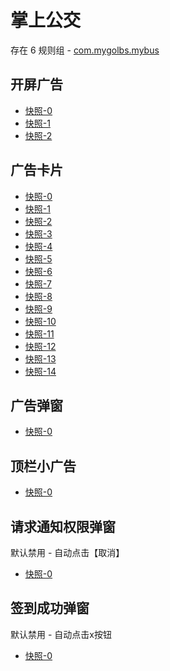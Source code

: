 # 掌上公交

存在 6 规则组 - [com.mygolbs.mybus](/src/apps/com.mygolbs.mybus.ts)

## 开屏广告

- [快照-0](https://gkd-kit.songe.li/import/12745634)
- [快照-1](https://gkd-kit.vercel.app/import/12790377)
- [快照-2](https://gkd-kit.vercel.app/import/12790485)

## 广告卡片

- [快照-0](https://gkd-kit.vercel.app/import/12790521)
- [快照-1](https://gkd-kit.vercel.app/import/12790706)
- [快照-2](https://gkd-kit.vercel.app/import/12790841)
- [快照-3](https://gkd-kit.vercel.app/import/12790887)
- [快照-4](https://gkd-kit.vercel.app/import/12790656)
- [快照-5](https://gkd-kit.vercel.app/import/12790903)
- [快照-6](https://gkd-kit.vercel.app/import/12790610)
- [快照-7](https://gkd-kit.vercel.app/import/12790941)
- [快照-8](https://gkd-kit.vercel.app/import/12791122)
- [快照-9](https://gkd-kit.vercel.app/import/12790671)
- [快照-10](https://gkd-kit.vercel.app/import/12790551)
- [快照-11](https://gkd-kit.vercel.app/import/12790616)
- [快照-12](https://gkd-kit.vercel.app/import/12790707)
- [快照-13](https://gkd-kit.vercel.app/import/12790717)
- [快照-14](https://gkd-kit.vercel.app/import/12791579)

## 广告弹窗

- [快照-0](https://gkd-kit.vercel.app/import/12790762)

## 顶栏小广告

- [快照-0](https://gkd-kit.vercel.app/import/12790841)

## 请求通知权限弹窗

默认禁用 - 自动点击【取消】

- [快照-0](https://gkd-kit.gitee.io/import/12715980)

## 签到成功弹窗

默认禁用 - 自动点击x按钮

- [快照-0](https://gkd-kit.gitee.io/import/12716035)
